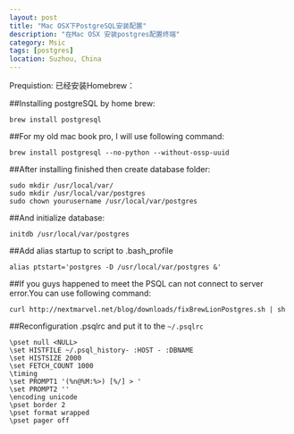 ```yaml
---
layout: post
title: "Mac OSX下PostgreSQL安装配置"
description: "在Mac OSX 安装postgres配置终端"
category: Msic
tags: [postgres]
location: Suzhou, China
---
```


Prequistion: 已经安装Homebrew：

##Installing postgreSQL by home brew:

    brew install postgresql

##For my old mac book pro, I will use following command:

    brew install postgresql --no-python --without-ossp-uuid

##After installing finished then create database folder:

	sudo mkdir /usr/local/var/
	sudo mkdir /usr/local/var/postgres
	sudo chown yourusername /usr/local/var/postgres

##And initialize database:

	initdb /usr/local/var/postgres

##Add alias startup to script to .bash_profile

	alias ptstart='postgres -D /usr/local/var/postgres &'

##If you guys happened to meet the PSQL  can not connect to server error.You can use following command:

	curl http://nextmarvel.net/blog/downloads/fixBrewLionPostgres.sh | sh

##Reconfiguration .psqlrc and put it to the `~/.psqlrc`

	\pset null <NULL>
	\set HISTFILE ~/.psql_history- :HOST - :DBNAME
	\set HISTSIZE 2000
	\set FETCH_COUNT 1000
	\timing
	\set PROMPT1 '(%n@%M:%>) [%/] > '
	\set PROMPT2 ''
	\encoding unicode
	\pset border 2
	\pset format wrapped
	\pset pager off
